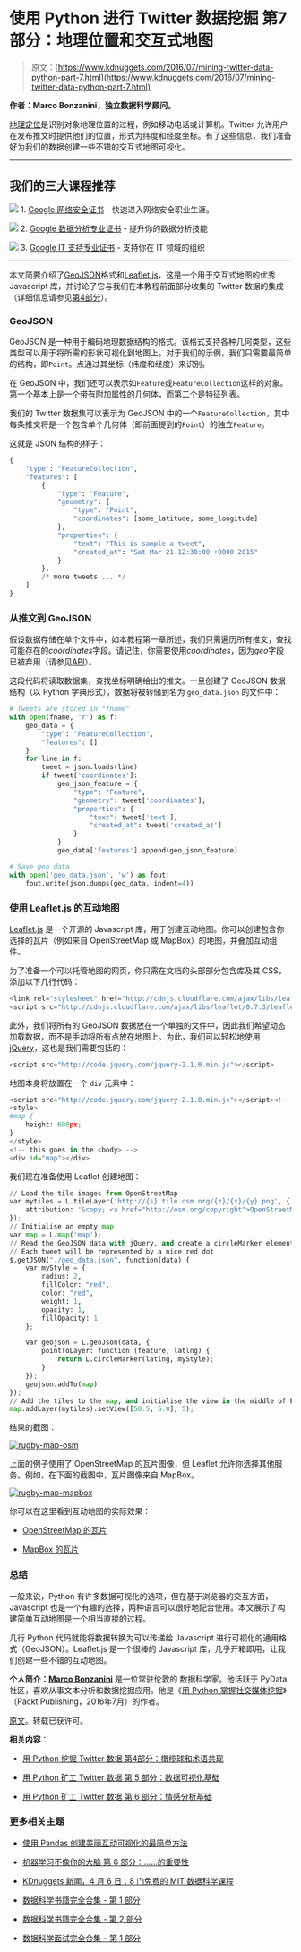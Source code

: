 # 使用 Python 进行 Twitter 数据挖掘 第7部分：地理位置和交互式地图

> 原文：[https://www.kdnuggets.com/2016/07/mining-twitter-data-python-part-7.html](https://www.kdnuggets.com/2016/07/mining-twitter-data-python-part-7.html)

**作者：Marco Bonzanini，独立数据科学顾问。**

[地理定位](https://en.wikipedia.org/wiki/Geolocation)是识别对象地理位置的过程，例如移动电话或计算机。Twitter 允许用户在发布推文时提供他们的位置，形式为纬度和经度坐标。有了这些信息，我们准备好为我们的数据创建一些不错的交互式地图可视化。

* * *

## 我们的三大课程推荐

![](../Images/0244c01ba9267c002ef39d4907e0b8fb.png) 1\. [Google 网络安全证书](https://www.kdnuggets.com/google-cybersecurity) - 快速进入网络安全职业生涯。

![](../Images/e225c49c3c91745821c8c0368bf04711.png) 2\. [Google 数据分析专业证书](https://www.kdnuggets.com/google-data-analytics) - 提升你的数据分析技能

![](../Images/0244c01ba9267c002ef39d4907e0b8fb.png) 3\. [Google IT 支持专业证书](https://www.kdnuggets.com/google-itsupport) - 支持你在 IT 领域的组织

* * *

本文简要介绍了[GeoJSON](http://geojson.org/)格式和[Leaflet.js](http://leafletjs.com/)，这是一个用于交互式地图的优秀 Javascript 库，并讨论了它与我们在本教程前面部分收集的 Twitter 数据的集成（详细信息请参见[第4部分](https://marcobonzanini.com/2015/03/23/mining-twitter-data-with-python-part-4-rugby-and-term-co-occurrences/)）。

### GeoJSON

GeoJSON 是一种用于编码地理数据结构的格式。该格式支持各种几何类型，这些类型可以用于将所需的形状可视化到地图上。对于我们的示例，我们只需要最简单的结构，即`Point`。点通过其坐标（纬度和经度）来识别。

在 GeoJSON 中，我们还可以表示如`Feature`或`FeatureCollection`这样的对象。第一个基本上是一个带有附加属性的几何体，而第二个是特征列表。

我们的 Twitter 数据集可以表示为 GeoJSON 中的一个`FeatureCollection`，其中每条推文将是一个包含单个几何体（即前面提到的`Point`）的独立`Feature`。

这就是 JSON 结构的样子：

```py
{
    "type": "FeatureCollection",
    "features": [
        { 
            "type": "Feature",
            "geometry": {
                "type": "Point", 
                "coordinates": [some_latitude, some_longitude]
            },
            "properties": {
                "text": "This is sample a tweet",
                "created_at": "Sat Mar 21 12:30:00 +0000 2015"
            }
        },
        /* more tweets ... */
    ]
}

```

### 从推文到 GeoJSON

假设数据存储在单个文件中，如本教程第一章所述，我们只需遍历所有推文，查找可能存在的*coordinates*字段。请记住，你需要使用*coordinates*，因为*geo*字段已被弃用（请参见[API](https://dev.twitter.com/overview/api/tweets)）。

这段代码将读取数据集，查找坐标明确给出的推文。一旦创建了 GeoJSON 数据结构（以 Python 字典形式），数据将被转储到名为 `geo_data.json` 的文件中：

```py
# Tweets are stored in "fname"
with open(fname, 'r') as f:
    geo_data = {
        "type": "FeatureCollection",
        "features": []
    }
    for line in f:
        tweet = json.loads(line)
        if tweet['coordinates']:
            geo_json_feature = {
                "type": "Feature",
                "geometry": tweet['coordinates'],
                "properties": {
                    "text": tweet['text'],
                    "created_at": tweet['created_at']
                }
            }
            geo_data['features'].append(geo_json_feature)

# Save geo data
with open('geo_data.json', 'w') as fout:
    fout.write(json.dumps(geo_data, indent=4))

```

### 使用 Leaflet.js 的互动地图

[Leaflet.js](http://leafletjs.com/) 是一个开源的 Javascript 库，用于创建互动地图。你可以创建包含你选择的瓦片（例如来自 OpenStreetMap 或 MapBox）的地图，并叠加互动组件。

为了准备一个可以托管地图的网页，你只需在文档的头部部分包含库及其 CSS，添加以下几行代码：

```py
<link rel="stylesheet" href="http://cdnjs.cloudflare.com/ajax/libs/leaflet/0.7.3/leaflet.css" />
<script src="http://cdnjs.cloudflare.com/ajax/libs/leaflet/0.7.3/leaflet.js"></script>

```

此外，我们将所有的 GeoJSON 数据放在一个单独的文件中，因此我们希望动态加载数据，而不是手动将所有点放在地图上。为此，我们可以轻松地使用[jQuery](https://jquery.com/)，这也是我们需要包括的：

```py
<script src="http://code.jquery.com/jquery-2.1.0.min.js"></script>

```

地图本身将放置在一个 `div` 元素中：

```py
<script src="http://code.jquery.com/jquery-2.1.0.min.js"></script><!-- this goes in the <head> -->
<style>
#map {
    height: 600px;
}
</style>
<!-- this goes in the <body> -->
<div id="map"></div>

```

我们现在准备使用 Leaflet 创建地图：

```py
// Load the tile images from OpenStreetMap
var mytiles = L.tileLayer('http://{s}.tile.osm.org/{z}/{x}/{y}.png', {
    attribution: '&copy; <a href="http://osm.org/copyright">OpenStreetMap</a> contributors'
});
// Initialise an empty map
var map = L.map('map');
// Read the GeoJSON data with jQuery, and create a circleMarker element for each tweet
// Each tweet will be represented by a nice red dot
$.getJSON("./geo_data.json", function(data) {
    var myStyle = {
        radius: 2,
        fillColor: "red",
        color: "red",
        weight: 1,
        opacity: 1,
        fillOpacity: 1
    };

    var geojson = L.geoJson(data, {
        pointToLayer: function (feature, latlng) {
            return L.circleMarker(latlng, myStyle);
        }
    });
    geojson.addTo(map)
});
// Add the tiles to the map, and initialise the view in the middle of Europe
map.addLayer(mytiles).setView([50.5, 5.0], 5);

```

结果的截图：

[![rugby-map-osm](../Images/74995a7417291a318ded650623b26b71.png)](https://marcobonzanini.files.wordpress.com/2015/06/rugby-map-osm.png)

上面的例子使用了 OpenStreetMap 的瓦片图像，但 Leaflet 允许你选择其他服务。例如，在下面的截图中，瓦片图像来自 MapBox。

[![rugby-map-mapbox](../Images/320461a68e73c99fbde1fe78eb3e0d5b.png)](https://marcobonzanini.files.wordpress.com/2015/06/rugby-map-mapbox.png)

你可以在这里看到互动地图的实际效果：

+   [OpenStreetMap 的瓦片](http://bonzanini.github.io/mining-twitter/rugby-osm.html)

+   [MapBox 的瓦片](http://bonzanini.github.io/mining-twitter/rugby-mapbox.html)

### 总结

一般来说，Python 有许多数据可视化的选项，但在基于浏览器的交互方面，Javascript 也是一个有趣的选择，两种语言可以很好地配合使用。本文展示了构建简单互动地图是一个相当直接的过程。

几行 Python 代码就能将数据转换为可以传递给 Javascript 进行可视化的通用格式（GeoJSON）。Leaflet.js 是一个很棒的 Javascript 库，几乎开箱即用，让我们创建一些不错的互动地图。

**个人简介：[Marco Bonzanini](https://twitter.com/marcobonzanini)** 是一位常驻伦敦的 数据科学家。他活跃于 PyData 社区，喜欢从事文本分析和数据挖掘应用。他是《[用 Python 掌握社交媒体挖掘](https://www.amazon.com/Mastering-Social-Media-Mining-Python-ebook/dp/B01BFD2Z2Q)》（Packt Publishing，2016年7月）的作者。

[原文](https://marcobonzanini.com/2015/06/16/mining-twitter-data-with-python-and-js-part-7-geolocation-and-interactive-maps/)。转载已获许可。

**相关内容**：

+   [用 Python 挖掘 Twitter 数据 第4部分：橄榄球和术语共现](/2016/06/mining-twitter-data-python-part-4.html)

+   [用 Python 矿工 Twitter 数据 第 5 部分：数据可视化基础](/2016/06/mining-twitter-data-python-part-5.html)

+   [用 Python 矿工 Twitter 数据 第 6 部分：情感分析基础](/2016/07/mining-twitter-data-python-part-6.html)

### 更多相关主题

+   [使用 Pandas 创建美丽互动可视化的最简单方法](https://www.kdnuggets.com/2021/12/easiest-way-make-beautiful-interactive-visualizations-pandas.html)

+   [机器学习不像你的大脑 第 6 部分：……的重要性](https://www.kdnuggets.com/2022/08/machine-learning-like-brain-part-6-importance-precise-synapse-weights-ability-set-quickly.html)

+   [KDnuggets 新闻，4 月 6 日：8 门免费的 MIT 数据科学课程](https://www.kdnuggets.com/2022/n14.html)

+   [数据科学书籍完全合集 - 第 1 部分](https://www.kdnuggets.com/2022/05/complete-collection-data-science-books-part-1.html)

+   [数据科学书籍完全合集 - 第 2 部分](https://www.kdnuggets.com/2022/05/complete-collection-data-science-books-part-2.html)

+   [数据科学面试完全合集 – 第 1 部分](https://www.kdnuggets.com/2022/06/complete-collection-data-science-interviews-part-1.html)
